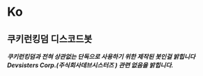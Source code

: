 # Ko
## 쿠키런킹덤 디스코드봇
***쿠키런킹덤과 전혀 상관없는 단독으로 사용하기 위한 제작된 봇인걸 밝힙니다***
***Devsisters Corp.(주식회사데브시스터즈 ) 관련 없음을 밝힙니다.***
